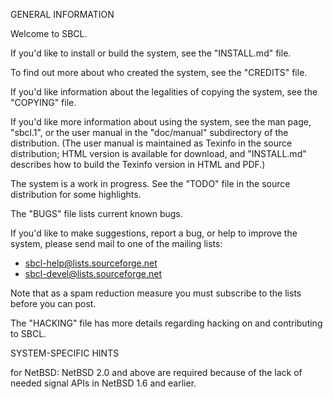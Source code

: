 GENERAL INFORMATION

Welcome to SBCL.

If you'd like to install or build the system, see the "INSTALL.md" file.

To find out more about who created the system, see the "CREDITS" file.

If you'd like information about the legalities of copying the system,
see the "COPYING" file.

If you'd like more information about using the system, see the man
page, "sbcl.1", or the user manual in the "doc/manual" subdirectory of
the distribution. (The user manual is maintained as Texinfo in the
source distribution; HTML version is available for download, and
"INSTALL.md" describes how to build the Texinfo version in HTML and PDF.)

The system is a work in progress. See the "TODO" file in the source
distribution for some highlights.

The "BUGS" file lists current known bugs.

If you'd like to make suggestions, report a bug, or help to improve the
system, please send mail to one of the mailing lists:

*  sbcl-help@lists.sourceforge.net
*  sbcl-devel@lists.sourceforge.net

Note that as a spam reduction measure you must subscribe to the lists
before you can post.

The "HACKING" file has more details regarding hacking on and
contributing to SBCL.

SYSTEM-SPECIFIC HINTS

for NetBSD:
  NetBSD 2.0 and above are required because of the lack of needed
  signal APIs in NetBSD 1.6 and earlier.
